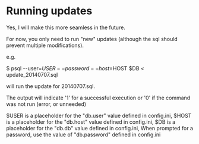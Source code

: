 Running updates
===

Yes, I will make this more seamless in the future.

For now, you only need to run "new" updates (although the sql should
prevent multiple modifications).

e.g.

  $ psql --user=$USER --password --host=$HOST $DB <
update\_20140707.sql

will run the update for 20140707.sql.

The output will indicate '1' for a successful execution or '0' if the
command was not run (error, or unneeded)

$USER is a placeholder for the "db.user" value defined in config.ini,
$HOST is a placeholder for the "db.host" value defined in config.ini,
$DB   is a placeholder for the "db.db"   value defined in config.ini,
When prompted for a password, use the value of "db.password" defined
in config.ini

